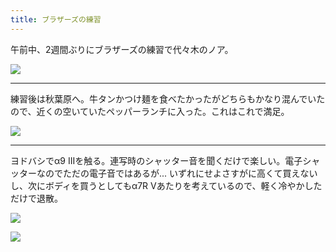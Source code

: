 ```yaml
---
title: ブラザーズの練習
---
```


午前中、2週間ぶりにブラザーズの練習で代々木のノア。

![](https://photos.old.apkas.net/medium/202401/20240128-101159.webp)

---

練習後は秋葉原へ。牛タンかつけ麺を食べたかったがどちらもかなり混んでいたので、近くの空いていたペッパーランチに入った。これはこれで満足。

![](https://photos.old.apkas.net/medium/202401/20240128-141339.webp)

---

ヨドバシでα9 IIIを触る。連写時のシャッター音を聞くだけで楽しい。電子シャッターなのでただの電子音ではあるが... いずれにせよさすがに高くて買えないし、次にボディを買うとしてもα7R Vあたりを考えているので、軽く冷やかしただけで退散。

![](https://photos.old.apkas.net/medium/202401/20240128-145847.webp)

![](https://photos.old.apkas.net/medium/202401/20240128-151405.webp)
